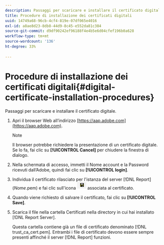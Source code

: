 ```yaml
---
description: Passaggi per scaricare e installare il certificato digitale.
title: Procedure di installazione dei certificati digitali
uuid: 14749a68-96cb-4cf4-819e-07df065e4016
exl-id: a8ae8d23-8db8-44d9-8c45-e552da81c384
source-git-commit: d9df90242ef96188f4e4b5e6d04cfef196b0a628
workflow-type: tm+mt
source-wordcount: '136'
ht-degree: 33%

---
```


# Procedure di installazione dei certificati digitali{#digital-certificate-installation-procedures}

Passaggi per scaricare e installare il certificato digitale.

1. Apri il browser Web all’indirizzo [https://aap.adobe.com](https://aap.adobe.com).

   >[!NOTE]
   >
   >Il browser potrebbe richiedere la presentazione di un certificato digitale. Se lo fa, fai clic su **[!UICONTROL Cancel]** per chiudere la finestra di dialogo.

1. Nella schermata di accesso, immetti il Nome account e la Password ricevuti dall’Adobe, quindi fai clic su **[!UICONTROL login]**.
1. Individua il certificato rilasciato per l&#39;istanza del server [!DNL Report] (*Nome*.pem) e fai clic sull&#39;icona ![](assets/btn_save_certificatedownload.PNG) associata al certificato.
1. Quando viene richiesto di salvare il certificato, fai clic su **[!UICONTROL Save]**.
1. Scarica il file nella cartella Certificati nella directory in cui hai installato [!DNL Report Server].

   Questa cartella contiene già un file di certificato denominato [!DNL trust_ca_cert.pem]. Entrambi i file di certificato devono essere sempre presenti affinché il server [!DNL Report] funzioni.
